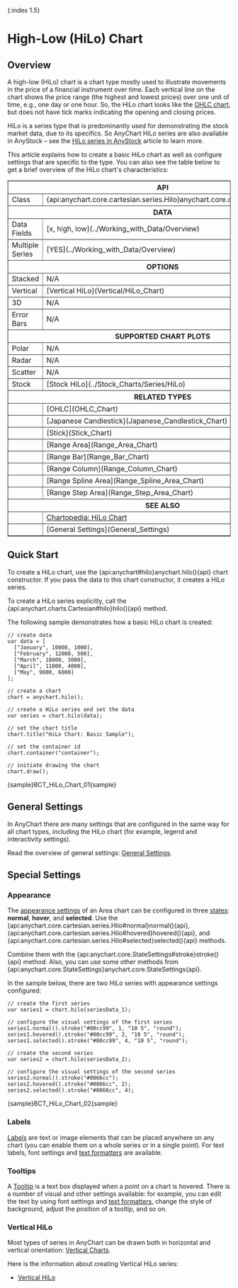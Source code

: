 {:index 1.5}
# High-Low (HiLo) Chart

## Overview

A high-low (HiLo) chart is a chart type mostly used to illustrate movements in the price of a financial instrument over time. Each vertical line on the chart shows the price range (the highest and lowest prices) over one unit of time, e.g., one day or one hour. So, the HiLo chart looks like the [OHLC chart](OHLC_Chart), but does not have tick marks indicating the opening and closing prices.

HiLo is a series type that is predominantly used for demonstrating the stock market data, due to its specifics. So AnyChart HiLo series are also available in AnyStock – see the [HiLo series in AnyStock](../Stock_Charts/Series/HiLo) article to learn more.

This article explains how to create a basic HiLo chart as well as configure settings that are specific to the type. You can also see the table below to get a brief overview of the HiLo chart's characteristics:

<table border="1" class="seriesTABLE">
<tr><th colspan=2>API</th></tr>
<tr><td>Class</td><td>{api:anychart.core.cartesian.series.Hilo}anychart.core.cartesian.series.HiLo{api}</td></tr>
<tr><th colspan=2>DATA</th></tr>
<tr><td>Data Fields</td><td>[x, high, low](../Working_with_Data/Overview)</td></tr>
<tr><td>Multiple Series</td><td>[YES](../Working_with_Data/Overview)</td></tr>
<tr><th colspan=2>OPTIONS</th></tr>
<tr><td>Stacked</td><td>N/A</td></tr>
<tr><td>Vertical</td><td>[Vertical HiLo](Vertical/HiLo_Chart)</td></tr>
<tr><td>3D</td><td>N/A</td></tr>
<tr><td>Error Bars</td><td>N/A</td></tr>
<tr><th colspan=2>SUPPORTED CHART PLOTS</th></tr>
<tr><td>Polar</td><td>N/A</td></tr>
<tr><td>Radar</td><td>N/A</td></tr>
<tr><td>Scatter</td><td>N/A</td></tr>
<tr><td>Stock</td><td>[Stock HiLo](../Stock_Charts/Series/HiLo)</td></tr>
<tr><th colspan=2>RELATED TYPES</th></tr>
<tr><td></td><td>[OHLC](OHLC_Chart)</td></tr>
<tr><td></td><td>[Japanese Candlestick](Japanese_Candlestick_Chart)</td></tr>
<tr><td></td><td>[Stick](Stick_Chart)</td></tr>
<tr><td></td><td>[Range Area](Range_Area_Chart)</td></tr>
<tr><td></td><td>[Range Bar](Range_Bar_Chart)</td></tr>
<tr><td></td><td>[Range Column](Range_Column_Chart)</td></tr>
<tr><td></td><td>[Range Spline Area](Range_Spline_Area_Chart)</td></tr>
<tr><td></td><td>[Range Step Area](Range_Step_Area_Chart)</td></tr>
<tr><th colspan=2>SEE ALSO</th></tr>
<tr><td></td><td><a href="https://www.anychart.com/chartopedia/chart-types/hilo-chart/" target="_blank">Chartopedia: HiLo Chart</a></td></tr>
<tr><td></td><td>[General Settings](General_Settings)</td></tr>
</table>

## Quick Start

To create a HiLo chart, use the {api:anychart#hilo}anychart.hilo(){api} chart constructor. If you pass the data to this chart constructor, it creates a HiLo series.

To create a HiLo series explicitly, call the {api:anychart.charts.Cartesian#hilo}hilo(){api} method.

The following sample demonstrates how a basic HiLo chart is created:

```
// create data
var data = [
  ["January", 10000, 1000],
  ["February", 12000, 500],
  ["March", 18000, 3000],
  ["April", 11000, 4000],
  ["May", 9000, 6000]
];

// create a chart
chart = anychart.hilo();

// create a HiLo series and set the data
var series = chart.hilo(data);

// set the chart title
chart.title("HiLo Chart: Basic Sample");

// set the container id
chart.container("container");

// initiate drawing the chart
chart.draw();
```

{sample}BCT\_HiLo\_Chart\_01{sample}

## General Settings

In AnyChart there are many settings that are configured in the same way for all chart types, including the HiLo chart (for example, legend and interactivity settings).

Read the overview of general settings: [General Settings](General_Settings).

## Special Settings

### Appearance

The [appearance settings](../Appearance_Settings) of an Area chart can be configured in three [states](../Common_Settings/Interactivity/States): **normal**, **hover**, and **selected**. Use the {api:anychart.core.cartesian.series.Hilo#normal}normal(){api}, {api:anychart.core.cartesian.series.Hilo#hovered}hovered(){api}, and {api:anychart.core.cartesian.series.Hilo#selected}selected(){api} methods.

Combine them with the {api:anychart.core.StateSettings#stroke}stroke(){api} method. Also, you can use some other methods from {api:anychart.core.StateSettings}anychart.core.StateSettings{api}.

In the sample below, there are two HiLo series with appearance settings configured:

```
// create the first series
var series1 = chart.hilo(seriesData_1);

// configure the visual settings of the first series
series1.normal().stroke("#00cc99", 1, "10 5", "round");
series1.hovered().stroke("#00cc99", 2, "10 5", "round");
series1.selected().stroke("#00cc99", 4, "10 5", "round");

// create the second series
var series2 = chart.hilo(seriesData_2);

// configure the visual settings of the second series
series2.normal().stroke("#0066cc");
series2.hovered().stroke("#0066cc", 2);
series2.selected().stroke("#0066cc", 4);
```

{sample}BCT\_HiLo\_Chart\_02{sample}

### Labels

[Labels](../Common_Settings/Labels) are text or image elements that can be placed anywhere on any chart (you can enable them on a whole series or in a single point). For text labels, font settings and [text formatters](../Common_Settings/Text_Formatters) are available.

### Tooltips

A [Tooltip](../Common_Settings/Tooltip) is a text box displayed when a point on a chart is hovered. There is a number of visual and other settings available: for example, you can edit the text by using font settings and [text formatters](../Common_Settings/Text_Formatters), change the style of background, adjust the position of a tooltip, and so on.

### Vertical HiLo

Most types of series in AnyChart can be drawn both in horizontal and vertical orientation: [Vertical Charts](Vertical/Overview).

Here is the information about creating Vertical HiLo series:

* [Vertical HiLo](Vertical/HiLo_Chart)